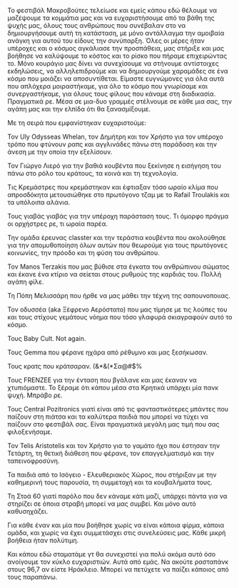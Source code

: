 Το φεστιβάλ Μακροβούτες τελείωσε και εμείς κάπου εδώ θέλουμε να μαζέψουμε τα κομμάτια μας και να ευχαριστήσουμε από τα βάθη της ψυχής μας, όλους τους ανθρώπους που συνέβαλαν στο να δημιουργήσουμε αυτή τη κατάσταση, με μόνο αντάλλαγμα την αμοιβαία ανάγκη για αυτού του είδους την συνύπαρξη. Όλες οι μέρες ήταν υπέροχες και o κόσμος αγκάλιασε την προσπάθεια, μας στήριξε και μας βοήθησε να καλύψουμε το κόστος και το ρίσκο που πήραμε επιχειρώντας το. Μόνο κουράγιο μας δίνει να συνεχίσουμε να στήνουμε αντίστοιχες εκδηλώσεις, να αλληλεπιδρούμε και να δημιουργούμε χαραμάδες σε ένα κόσμο που μοιάζει να αποσυντίθεται. Είμαστε ευγνώμονες για όλα αυτά που απλόχερα μοιραστήκαμε, για όλο το κόσμο που γνωρίσαμε και συνεργαστήκαμε, για όλους τους φίλους που κάναμε στη διαδικασία. Πραγματικά ρε. Μέσα σε μια-δυο γραμμές στέλνουμε σε κάθε μια σας, την αγάπη μας και την ελπίδα ότι θα ξανασμίξουμε.

Με τη σειρά που εμφανίστηκαν ευχαριστούμε:

Τον Uly Odysseas Whelan, τον Δημήτρη και τον Χρήστο για τον υπέροχο τρόπο που φτύνουν ραπς και αγγλινάδες πάνω στη παράδοση και την άνεση με την οποία την εξελίσουν.

Τον Γιώργο Λιερό για την βαθιά κουβέντα που ξεκίνησε η εισήγηση του πάνω στο ρόλο του κράτους, τα κοινά και τη τεχνολογία.

Τις Κρεμάστρες που κρεμάστηκαν και έφτιαξαν τόσο ωραίο κλίμα που απροσδόκητα μετουσιώθηκε στο πρωτόγονο τζαμ με το Rafail Troulakis και τα υπόλοιπα αλάνια.

Τους γιαβάς γιαβάς για την υπέροχη παράσταση τους. Τι όμορφο πράγμα οι ορχήστρες ρε, τι ωραία παρέα.

Την ομάδα έρευνας classter και την τεράστια κουβέντα που ακολούθησε για την απομυθοποίηση όλων αυτών που θεωρούμε για τους πρωτόγονες κοινωνίες, την πρόοδο και τη φύση του ανθρώπου.

Τον Manos Terzakis που μας βύθισε στα έγκατα του ανθρώπινου σώματος και έκανε ένα κτίριο να σείεται στους ρυθμούς της καρδιάς του. Πολλή αγάπη φίλε.

Τη Πόπη Μελισσάρη που ήρθε να μας μάθει την τέχνη της σαπουνοποιιας.

Τον οδυσσέα (aka Ξέφρενο Αερόστατο) που μας τίμησε με τις λούπες του και τους στίχους γεμάτους νόημα που τόσο γλαφυρά σκιαγραφούν αυτό το κόσμο.

Τους Baby Cult. Not again.

Τους Gemma που φέρανε ηχάρα από ρέθυμνο και μας ξεσήκωσαν.

Τους κρατς που κράτσαραν. (&*&(*Σα@#$%

Τους FRENZEE για την ένταση που βγάλανε και μας έκαναν να χτυπιόμαστε. Το ξέραμε ότι κάπου μέσα στα Κρητικά υπάρχει μία πανκ ψυχή. Μπράβο ρε.

Τους Central Pozitronics γιατί είναι από τις φανταστικότερες μπάντες που παίζουν στη πιάτσα και τα καλύτερα παιδιά που μπορεί να τύχει να παίζουν στο φεστιβάλ σας. Είναι πραγματικά μεγάλη μας τιμή που σας φιλοξενήσαμε.

Τον Telis Aristotelis και τον Χρήστο για το γαμάτο ήχο που έστησαν την Τετάρτη, τη θετική διάθεση που φέρανε, τον επαγγελματισμό και την ταπεινοφροσύνη.

Τα παιδιά από το Ισόγειο - Ελευθεριακός Χώρος, που στήριξαν με την καθημερινή τους παρουσία, τη συμμετοχή και τα κουβαλήματα τους.

Τη Στοά 60 γιατί παρόλο που δεν κάναμε κάτι μαζί, υπάρχει πάντα για να στηρίζει σε όποια στραβή μπορεί να μας συμβεί. Και μόνο αυτό καθυσηχάζει.

Για κάθε έναν και μία που βοήθησε χωρίς να είναι κάποια φίρμα, κάποια ομάδα, και χωρίς να έχει συμμετάσχει στις συνελεύσεις μας. Κάθε μικρή βοήθεια ήταν πολύτιμη.

Και κάπου εδώ σταματάμε γτ θα συνεχιστεί για πολύ ακόμα αυτό όσο ανοίγουμε τον κύκλο ευχαριστιών. Αυτά από εμάς. Να ακούτε ρασταπάνκ στους 96,7 αν είστε Ηράκλειο. Μπορεί να πετύχετε να παίζει κάποιος από τους παραπάνω.

